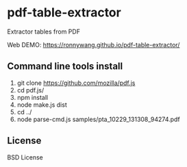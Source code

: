 # pdf-table-extractor
Extractor tables from PDF

Web DEMO: https://ronnywang.github.io/pdf-table-extractor/

Command line tools install
--------------------------
1. git clone https://github.com/mozilla/pdf.js
2. cd pdf.js/
3. npm install
4. node make.js dist
5. cd ../
6. node parse-cmd.js samples/pta_10229_131308_94274.pdf

License
-------
BSD License
